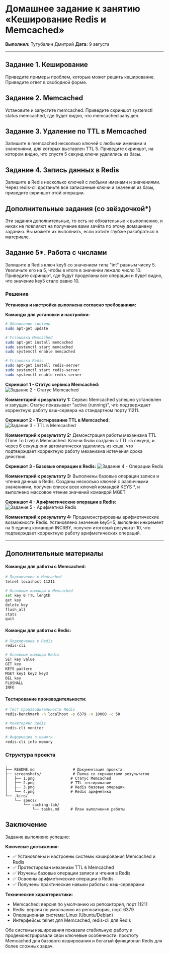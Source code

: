 # Домашнее задание к занятию «Кеширование Redis и Memcached»

**Выполнил:** Тутубалин Дмитрий 
**Дата:** 9 августа

---

## Задание 1. Кеширование
Приведите примеры проблем, которые может решить кеширование.
Приведите ответ в свободной форме.

## Задание 2. Memcached
Установите и запустите memcached.
Приведите скриншот systemctl status memcached, где будет видно, что memcached запущен.

## Задание 3. Удаление по TTL в Memcached
Запишите в memcached несколько ключей с любыми именами и значениями, для которых выставлен TTL 5.
Приведите скриншот, на котором видно, что спустя 5 секунд ключи удалились из базы.

## Задание 4. Запись данных в Redis
Запишите в Redis несколько ключей с любыми именами и значениями.
Через redis-cli достаньте все записанные ключи и значения из базы, приведите скриншот этой операции.

## Дополнительные задания (со звёздочкой*)
Эти задания дополнительные, то есть не обязательные к выполнению, и никак не повлияют на получение вами зачёта по этому домашнему заданию. Вы можете их выполнить, если хотите глубже разобраться в материале.

## Задание 5*. Работа с числами
Запишите в Redis ключ key5 со значением типа "int" равным числу 5. Увеличьте его на 5, чтобы в итоге в значении лежало число 10.
Приведите скриншот, где будут проделаны все операции и будет видно, что значение key5 стало равно 10.

### Решение

**Установка и настройка выполнена согласно требованиям:**

**Команды для установки и настройки:**

```bash
# Обновление системы
sudo apt-get update

# Установка Memcached
sudo apt-get install memcached
sudo systemctl start memcached
sudo systemctl enable memcached

# Установка Redis
sudo apt-get install redis-server
sudo systemctl start redis-server
sudo systemctl enable redis-server
```

**Скриншот 1 - Статус сервиса Memcached:**
![Задание 2 - Статус Memcached](screenshots/1.png)

**Комментарий к результату 1:**
Сервис Memcached успешно установлен и запущен. Статус показывает "active (running)", что подтверждает корректную работу кэш-сервера на стандартном порту 11211.

**Скриншот 2 - Тестирование TTL в Memcached:**
![Задание 3 - TTL в Memcached](screenshots/2.png)

**Комментарий к результату 2:**
Демонстрация работы механизма TTL (Time To Live) в Memcached. Ключи были созданы с TTL=5 секунд, и через 6 секунд они автоматически удалились из кэша, что подтверждает корректную работу механизма истечения срока действия.

**Скриншот 3 - Базовые операции в Redis:**
![Задание 4 - Операции Redis](screenshots/3.png)

**Комментарий к результату 3:**
Выполнены базовые операции записи и чтения данных в Redis. Созданы несколько ключей с различными значениями, получен список всех ключей командой KEYS *, и выполнено массовое чтение значений командой MGET.

**Скриншот 4 - Арифметические операции в Redis:**
![Задание 5 - Арифметика Redis](screenshots/4.png)

**Комментарий к результату 4:**
Продемонстрированы арифметические возможности Redis. Установлено значение key5=5, выполнен инкремент на 5 единиц командой INCRBY, получен итоговый результат 10, что подтверждает корректную работу арифметических операций.

---

## Дополнительные материалы

#### Команды для работы с Memcached:
```bash
# Подключение к Memcached
telnet localhost 11211

# Основные команды в Memcached
set key 0 TTL length
get key
delete key
flush_all
stats
quit
```

#### Команды для работы с Redis:
```bash
# Подключение к Redis
redis-cli

# Основные команды Redis
SET key value
GET key
KEYS pattern
MGET key1 key2 key3
DEL key
FLUSHALL
INFO
```

#### Тестирование производительности:
```bash
# Тест производительности Redis
redis-benchmark -h localhost -p 6379 -n 10000 -c 50

# Мониторинг Redis
redis-cli monitor

# Информация о памяти
redis-cli info memory
```

### Структура проекта

```
.
├── README.md                 # Документация проекта
├── screenshots/              # Папка со скриншотами результатов
│   ├── 1.png                # Статус Memcached
│   ├── 2.png                # TTL тестирование
│   ├── 3.png                # Redis базовые операции
│   └── 4.png                # Redis арифметика
└── .kiro/
    └── specs/
        └── caching-lab/
            └── tasks.md     # План выполнения работы
```

## Заключение

Задание выполнено успешно:

**Ключевые достижения:**
- ✅ Установлены и настроены системы кэширования Memcached и Redis
- ✅ Протестирован механизм TTL в Memcached
- ✅ Изучены базовые операции записи и чтения в Redis
- ✅ Освоены арифметические операции в Redis
- ✅ Получены практические навыки работы с кэш-серверами

**Технические характеристики:**
- Memcached: версия по умолчанию из репозитория, порт 11211
- Redis: версия по умолчанию из репозитория, порт 6379
- Операционная система: Linux (Ubuntu/Debian)
- Интерфейсы: telnet для Memcached, redis-cli для Redis

Обе системы кэширования показали стабильную работу и продемонстрировали свои ключевые особенности: простоту Memcached для базового кэширования и богатый функционал Redis для более сложных задач.
